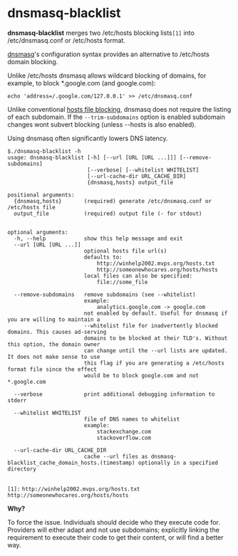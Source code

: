 # dnsmasq-blacklist

**dnsmasq-blacklist** merges two /etc/hosts blocking lists```[1]``` into /etc/dnsmasq.conf or /etc/hosts format.

[dnsmasq](https://wiki.gentoo.org/wiki/Dnsmasq)'s configuration syntax provides an alternative to /etc/hosts domain blocking.

Unlike /etc/hosts dnsmasq allows wildcard blocking of domains, for example, to block *.google.com (and google.com):

```
echo 'address=/.google.com/127.0.0.1' >> /etc/dnsmasq.conf
```

Unlike conventional [hosts file blocking](http://winhelp2002.mvps.org/hosts.htm), dnsmasq does not require the listing of each subdomain. If the `--trim-subdomains` option is enabled subdomain changes wont subvert blocking (unless --hosts is also enabled).

Using dnsmasq often significantly lowers DNS latency.

```
$./dnsmasq-blacklist -h
usage: dnsmasq-blacklist [-h] [--url [URL [URL ...]]] [--remove-subdomains]
                         [--verbose] [--whitelist WHITELIST]
                         [--url-cache-dir URL_CACHE_DIR]
                         {dnsmasq,hosts} output_file

positional arguments:
  {dnsmasq,hosts}       (required) generate /etc/dnsmasq.conf or /etc/hosts file
  output_file           (required) output file (- for stdout)
                         

optional arguments:
  -h, --help            show this help message and exit
  --url [URL [URL ...]]
                        optional hosts file url(s)
                        defaults to:
                            http://winhelp2002.mvps.org/hosts.txt
                            http://someonewhocares.org/hosts/hosts
                        local files can also be specified:
                            file://some_file
                         
  --remove-subdomains   remove subdomains (see --whitelist)
                        example:
                            analytics.google.com -> google.com
                        not enabled by default. Useful for dnsmasq if you are willing to maintain a
                        --whitelist file for inadvertently blocked domains. This causes ad-serving
                        domains to be blocked at their TLD's. Without this option, the domain owner
                        can change until the --url lists are updated. It does not make sense to use
                        this flag if you are generating a /etc/hosts format file since the effect
                        would be to block google.com and not *.google.com
                         
  --verbose             print additional debugging information to stderr
                         
  --whitelist WHITELIST
                        file of DNS names to whitelist
                        example:
                            stackexchange.com
                            stackoverflow.com
                         
  --url-cache-dir URL_CACHE_DIR
                        cache --url files as dnsmasq-blacklist_cache_domain_hosts.(timestamp) optionally in a specified directory
                         
```

`[1]:`
 `http://winhelp2002.mvps.org/hosts.txt`
 `http://someonewhocares.org/hosts/hosts`


**Why?**

To force the issue. Individuals should decide who they execute code for. Providers will either adapt and not use subdomains; explicitly linking the requirement to execute their code to get their content, or will find a better way.

